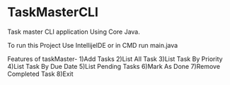 # TaskMasterCLI
Task master CLI application Using Core Java.

To run this Project Use IntellijeIDE  or in CMD run main.java 

Features of taskMaster-
1)Add Tasks
2)List All Task
3)List Task By Priority
4)List Task By Due Date
5)List Pending Tasks
6)Mark As Done
7)Remove Completed Task
8)Exit


